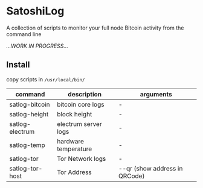 # SatoshiLog
A collection of scripts to monitor your full node Bitcoin activity from the command line

*...WORK IN PROGRESS...*

## Install
copy scripts in `/usr/local/bin/`

| command | description | arguments |
|---------|-------------|-----------|
| satlog-bitcoin   | bitcoin core logs | - |
| satlog-height    | block height | - |
| satlog-electrum  | electrum server logs | - |
| satlog-temp  | hardware temperature | - |
| satlog-tor  | Tor Network logs | - |
| satlog-tor-host  | Tor Address | --qr (show address in QRCode) |
